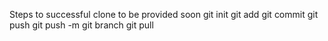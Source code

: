 Steps to successful clone to be provided soon
git init
git add 
git commit 
git push
git push -m 
git branch 
git pull
